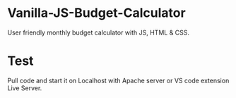 # Vanilla-JS-Budget-Calculator
User friendly monthly budget calculator with JS, HTML & CSS.

# Test
Pull code and start it on Localhost with Apache server or VS code extension Live Server.

